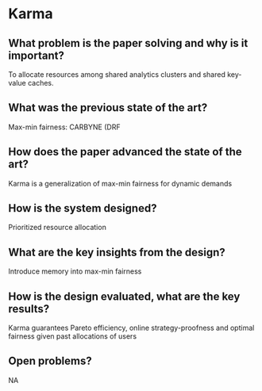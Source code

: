 # Karma



## What problem is the paper solving and why is it important?

To allocate resources among shared analytics clusters and shared key-value caches.



## What was the previous state of the art?	

Max-min fairness: CARBYNE (DRF





## How does the paper advanced the state of the art?

Karma is a generalization of max-min fairness for dynamic demands



## How is the system designed?

Prioritized resource allocation 



## What are the key insights from the design?

Introduce memory into max-min fairness



## How is the design evaluated, what are the key results?

Karma guarantees Pareto efficiency, online strategy-proofness and optimal fairness given past allocations of users



## Open problems? 

NA

